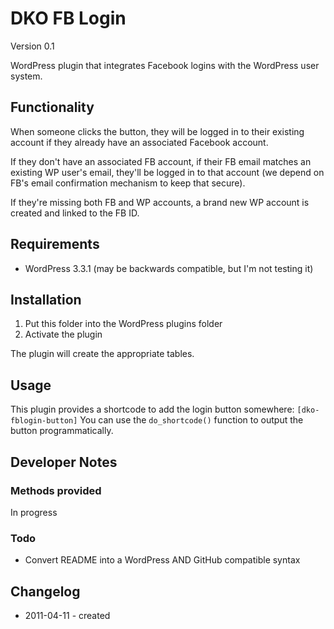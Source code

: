 DKO FB Login
============

Version 0.1

WordPress plugin that integrates Facebook logins with the WordPress user system.


Functionality
-------------

When someone clicks the button, they will be logged in to their existing account
if they already have an associated Facebook account.

If they don't have an associated FB account, if their FB email matches an
existing WP user's email, they'll be logged in to that account (we depend on
FB's email confirmation mechanism to keep that secure).

If they're missing both FB and WP accounts, a brand new WP account is created
and linked to the FB ID.


Requirements
------------

* WordPress 3.3.1 (may be backwards compatible, but I'm not testing it)


Installation
------------

1. Put this folder into the WordPress plugins folder
2. Activate the plugin

The plugin will create the appropriate tables.


Usage
-----

This plugin provides a shortcode to add the login button somewhere: ```` [dko-fblogin-button] ````
You can use the ```` do_shortcode() ```` function to output the button programmatically.


Developer Notes
---------------

### Methods provided

In progress

### Todo

* Convert README into a WordPress AND GitHub compatible syntax


Changelog
---------

* 2011-04-11 - created

